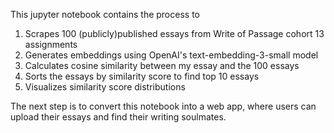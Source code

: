 This jupyter notebook contains the process to 

1. Scrapes 100 (publicly)published essays from Write of Passage cohort 13 assignments
2. Generates embeddings using OpenAI's text-embedding-3-small model
3. Calculates cosine similarity between my essay and the 100 essays
4. Sorts the essays by similarity score to find top 10 essays
5. Visualizes similarity score distributions

The next step is to convert this notebook into a web app, where users can upload their essays and find their writing soulmates.